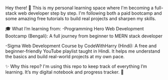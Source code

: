 Hey there! 👋
This is my personal learning space where I'm becoming a full-stack web developer step by step. I'm following both a paid bootcamp and some amazing free tutorials to build real projects and sharpen my skills.

🎓 What I’m learning from:
-Programming Hero Web Development Bootcamp (Bengali): A full journey from beginner to MERN stack developer

-Sigma Web Development Course by CodeWithHarry (Hindi): A free and beginner-friendly YouTube playlist taught in Hindi. It helps me understand the basics and build real-world projects at my own pace.

✨ Why this repo?
I'm using this repo to keep track of everything I’m learning. It’s my digital notebook and progress tracker. 🙂
